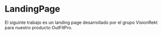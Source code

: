 # LandingPage
El siguinte trabajo es un landing page desarrollado por el grupo VisionRekt para nuestro producto OutFitPro.

